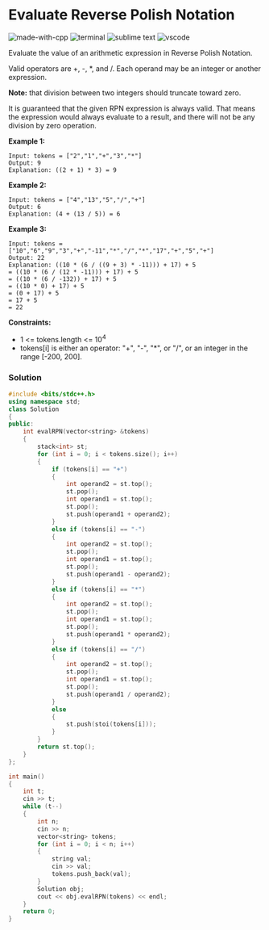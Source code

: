 # Evaluate Reverse Polish Notation
![made-with-cpp](https://img.shields.io/badge/Made%20with-C++-007396.svg)
![terminal](https://img.shields.io/badge/Windows%20Terminal-4D4D4D?logo=windows%20terminal&logoColor=white)
![sublime text](https://img.shields.io/badge/sublime_text-%23575757.svg?logo=sublime-text&logoColor=important)
![vscode](https://img.shields.io/badge/Visual_Studio_Code-0078D4?logo=visual%20studio%20code&logoColor=white)

Evaluate the value of an arithmetic expression in Reverse Polish Notation.

Valid operators are +, -, *, and /. Each operand may be an integer or another expression.

**Note:** that division between two integers should truncate toward zero.

It is guaranteed that the given RPN expression is always valid. That means the expression would always evaluate to a result, and there will not be any division by zero operation.

__Example 1:__
```
Input: tokens = ["2","1","+","3","*"]
Output: 9
Explanation: ((2 + 1) * 3) = 9
```
__Example 2:__
```
Input: tokens = ["4","13","5","/","+"]
Output: 6
Explanation: (4 + (13 / 5)) = 6
```
__Example 3:__
```
Input: tokens = ["10","6","9","3","+","-11","*","/","*","17","+","5","+"]
Output: 22
Explanation: ((10 * (6 / ((9 + 3) * -11))) + 17) + 5
= ((10 * (6 / (12 * -11))) + 17) + 5
= ((10 * (6 / -132)) + 17) + 5
= ((10 * 0) + 17) + 5
= (0 + 17) + 5
= 17 + 5
= 22
```

__Constraints:__
- 1 <= tokens.length <= 10<sup>4</sup>
- tokens[i] is either an operator: "+", "-", "*", or "/", or an integer in the range [-200, 200].

### Solution
```cpp
#include <bits/stdc++.h>
using namespace std;
class Solution
{
public:
    int evalRPN(vector<string> &tokens)
    {
        stack<int> st;
        for (int i = 0; i < tokens.size(); i++)
        {
            if (tokens[i] == "+")
            {
                int operand2 = st.top();
                st.pop();
                int operand1 = st.top();
                st.pop();
                st.push(operand1 + operand2);
            }
            else if (tokens[i] == "-")
            {
                int operand2 = st.top();
                st.pop();
                int operand1 = st.top();
                st.pop();
                st.push(operand1 - operand2);
            }
            else if (tokens[i] == "*")
            {
                int operand2 = st.top();
                st.pop();
                int operand1 = st.top();
                st.pop();
                st.push(operand1 * operand2);
            }
            else if (tokens[i] == "/")
            {
                int operand2 = st.top();
                st.pop();
                int operand1 = st.top();
                st.pop();
                st.push(operand1 / operand2);
            }
            else
            {
                st.push(stoi(tokens[i]));
            }
        }
        return st.top();
    }
};

int main()
{
    int t;
    cin >> t;
    while (t--)
    {
        int n;
        cin >> n;
        vector<string> tokens;
        for (int i = 0; i < n; i++)
        {
            string val;
            cin >> val;
            tokens.push_back(val);
        }
        Solution obj;
        cout << obj.evalRPN(tokens) << endl;
    }
    return 0;
}
```